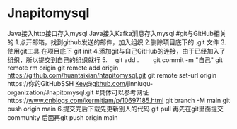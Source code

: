 # Jnapitomysql
Java接入http接口存入mysql
Java接入Kafka消息存入mysql
#git与GitHub相关的
1.点开邮箱，找到github发送的邮件，加入组织
2.删除项目底下的 .git 文件
3.使用git工具 在项目底下 git init
4.添加git与自己GitHub的连接，由于已经加入了组织，所以提交到自己的组织就行
5.　 git add . 
　　git commit -m "自己"
      git remote rm origin
      git remote add origin https://github.com/huantaixian/htapitomysql.git
      git remote set-url origin https://你的GitHubSSH Key@github.com/jinniuqu-organization/Jnapitomysql.git 
      #具体可以参考网址https://www.cnblogs.com/kermitjam/p/10697185.html
      git branch -M main
      git push  origin main
6.提交完后下载先更新别人的代码 git pull 
 再先在git里面提交community 
 后面再git push  origin main